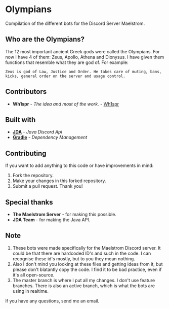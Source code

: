 # Olympians
Compilation of the different bots for the Discord Server Maelstrom.

## Who are the Olympians?
The 12 most important ancient Greek gods were called the Olympians. For now I have 4 of them: Zeus, Apollo, Athena and Dionysus. I have given them functions that resemble what they are god of. For example: 
```
Zeus is god of Law, Justice and Order. He takes care of muting, bans, 
kicks, general order on the server and usage control.
```
## Contributors
* **Wh1spr** - *The idea and most of the work.* - [Wh1spr](https://github.com/Wh1spr)

## Built with
* **[JDA](https://github.com/DV8FromTheWorld/JDA)** - *Java Discord Api*
* **[Gradle](https://gradle.org)** - *Dependency Management*

## Contributing
If you want to add anything to this code or have improvements in mind:
1. Fork the repository.
2. Make your changes in this forked repository.
3. Submit a pull request.
Thank you!

## Special thanks
* **The Maelstrom Server** - for making this possible.
* **JDA Team** - for making the Java API.

## Note
1. These bots were made specifically for the Maelstrom Discord server. It could be that there are hardcoded ID's and such in the code. I can recognise these id's mostly, but to you they mean nothing. 
2. Also I don't mind you looking at these files and getting ideas from it, but please don't blatantly copy the code. I find it to be bad practice, even if it's all open-source.
3. The master branch is where I put all my changes. I don't use feature branches. There is also an active branch, which is what the bots are using in realtime.

If you have any questions, send me an email.
